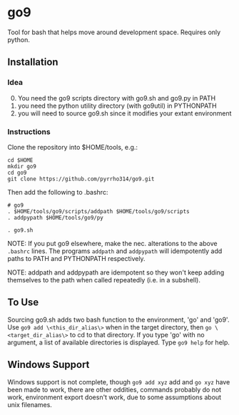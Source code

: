 # go9
Tool for bash that helps move around development space. Requires only python.

## Installation
### Idea

0. You need the go9 scripts directory with go9.sh and go9.py in PATH
1. you need the python utility directory (with go9util) in PYTHONPATH
2. you will need to source go9.sh since it modifies your extant environment

### Instructions

Clone the repository into $HOME/tools, e.g.:
```
cd $HOME
mkdir go9
cd go9
git clone https://github.com/pyrrho314/go9.git
```

Then add the following to
.bashrc:

```
# go9
. $HOME/tools/go9/scripts/addpath $HOME/tools/go9/scripts
. addpypath $HOME/tools/go9/py

. go9.sh
```

NOTE: If you put go9 elsewhere, make the nec. alterations to the above `.bashrc` lines. The programs `addpath` and `addpypath` will idempotently add paths to PATH and PYTHONPATH respectively.

NOTE: addpath and addpypath are idempotent so they won't keep adding themselves to the path when called repeatedly (i.e. in a subshell).

## To Use

Sourcing go9.sh adds two bash function to the environment, 'go' and 'go9'.  Use `go9 add \<this_dir_alias\>` when in the target directory, then `go \<target_dir_alias\>` to cd to that directory.  If you type 'go' with no argument, a list of available directories is displayed. Type `go9 help` for help.

## Windows Support

Windows support is not complete, though `go9 add xyz` add and `go xyz` have been made to work, there are other oddities, 
commands probably do not work, environment export doesn't work, due to some assumptions about unix filenames.


